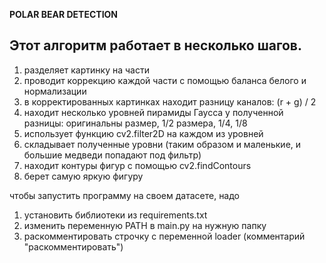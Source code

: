 **POLAR BEAR DETECTION**


Этот алгоритм работает в несколько шагов.
-

1. разделяет картинку на части
2. проводит коррекцию каждой части с помощью баланса белого и нормализации
3. в корректированных картинках находит разницу каналов: (r + g) / 2
4. находит несколько уровней пирамиды Гаусса у полученной разницы: оригинальны размер, 1/2 размера, 1/4, 1/8
5. использует функцию cv2.filter2D на каждом из уровней
6. складывает полученные уровни (таким образом и маленькие, и большие медведи попадают под фильтр)
7. находит контуры фигур с помощью cv2.findContours
8. берет самую яркую фигуру

чтобы запустить программу на своем датасете, надо
1. установить библиотеки из requirements.txt
2. изменить переменную PATH в main.py на нужную папку
3. раскомментировать строчку с переменной loader (комментарий "раскомментировать")
